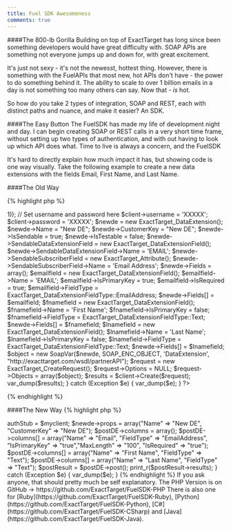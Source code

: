 ```yaml
---
title: Fuel SDK Awesomeness
comments: true
---
```

####The 800-lb Gorilla
Building on top of ExactTarget has long since been something developers would have great difficulty with.  SOAP APIs are something not everyone jumps up and down for, with great excitement.

It's just not sexy - it's not the newesst, hottest thing. However, there is something with the FuelAPIs that most new, hot APIs don't have - the power to do something behind it. The ability to scale to over 1 billion emails in a day is not something too many others can say.  Now that - _is_ hot.

So how do you take 2 types of integration, SOAP and REST, each with distinct paths and nuance, and make it easier?  An SDK.

####The Easy Button
The FuelSDK has made my life of development night and day.  I can begin creating SOAP or REST calls in a very short time frame, without setting up two types of authentication, and with out having to look up which API does what. Time to live is always a concern, and the FuelSDK

It's hard to directly explain how much impact it has, but showing code is one way visually. Take the following example to create a new data extensions with the fields Email, First Name, and Last Name.

####The Old Way

{% highlight php %}
<?php
  require(`'exacttarget_soap_client.php`');
    $wsdl = 'https://webservice.exacttarget.com/etframework.wsdl'';
    try {
  // Create the Soap Client
      $client = new ExactTargetSoapClient($wsdl, array('trace'=>1));
        // Set username and password here
        $client->username = 'XXXXX';
        $client->password = 'XXXXX';
    $newde = new ExactTarget_DataExtension();
        $newde->Name = "New DE";
        $newde->CustomerKey = "New DE";
        $newde->IsSendable = true;
        $newde->IsTestable = false;
        $newde->SendableDataExtensionField = new ExactTarget_DataExtensionField();
        $newde->SendableDataExtensionField->Name = 'EMAIL';
        $newde->SendableSubscriberField = new ExactTarget_Attribute();
        $newde->SendableSubscriberField->Name = 'Email Address';
    $newde->Fields = array();
    $emailfield = new ExactTarget_DataExtensionField();
        $emailfield->Name = 'EMAIL';
        $emailfield->IsPrimaryKey = true;
        $emailfield->IsRequired = true;
        $emailfield->FieldType = ExactTarget_DataExtensionFieldType::EmailAddress;
        $newde->Fields[] = $emailfield;
        $fnamefield = new ExactTarget_DataExtensionField();
        $fnamefield->Name = 'First Name';
        $fnamefield->IsPrimaryKey = false;
        $fnamefield->FieldType = ExactTarget_DataExtensionFieldType::Text;
        $newde->Fields[] = $fnamefield;
        $lnamefield = new ExactTarget_DataExtensionField();
        $lnamefield->Name = 'Last Name';
        $lnamefield->IsPrimaryKey = false;
        $lnamefield->FieldType = ExactTarget_DataExtensionFieldType::Text;
        $newde->Fields[] = $lnamefield;
        $object = new SoapVar($newde, SOAP_ENC_OBJECT, 'DataExtension', "http://exacttarget.com/wsdl/partnerAPI");
        $request = new ExactTarget_CreateRequest();
        $request->Options = NULL;
        $request->Objects = array($object);
    $results = $client->Create($request);
        var_dump($results);
} catch (Exception  $e) {
  var_dump($e);
}
?>
{% endhighlight %}

####The New Way
{% highlight php %}
<?php
  require('../ET_Client.php');
    try {
      $myclient = new ET_Client();
    $newde = new ET_DataExtension();
        $newde->authStub = $myclient;
        $newde->props = array("Name" => "New DE", "CustomerKey" => "New DE");
        $postDE->columns = array();
        $postDE->columns[] = array("Name" => "Email", "FieldType" => "EmailAddress", "IsPrimaryKey" => "true","MaxLength" => "100", "IsRequired" => "true");
        $postDE->columns[] = array("Name" => "First Name", "FieldType" => "Text");
        $postDE->columns[] = array("Name" => "Last Name", "FieldType" => "Text");
        $postResult = $postDE->post();
        print_r($postResult->results);
 } catch (Exception  $e) {
  var_dump($e);
}
{% endhighlight %}

If you ask anyone, that should pretty much be self explanatory.

The PHP Version is on GitHub -> https://github.com/ExactTarget/FuelSDK-PHP

There is also one for [Ruby](https://github.com/ExactTarget/FuelSDK-Ruby), [Python](https://github.com/ExactTarget/FuelSDK-Python), [C#](https://github.com/ExactTarget/FuelSDK-CSharp) and [Java](https://github.com/ExactTarget/FuelSDK-Java).
